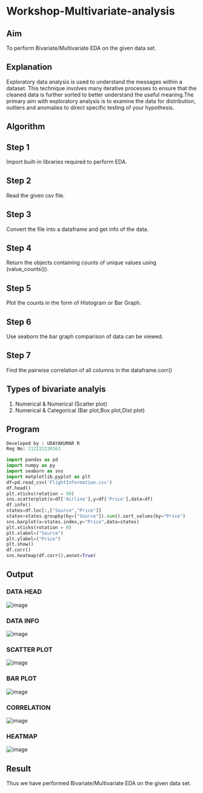 # Workshop-Multivariate-analysis
## Aim
To perform Bivariate/Multivariate EDA on the given data set.

## Explanation 
Exploratory data analysis is used to understand the messages within a dataset. This technique involves many iterative processes to ensure that the cleaned data is further sorted to better understand the useful meaning.The primary aim with exploratory analysis is to examine the data for distribution, outliers and anomalies to direct specific testing of your hypothesis.

## Algorithm
## Step 1
Import built-in libraries required to perform EDA.

## Step 2
Read the given csv file.

## Step 3
Convert the file into a dataframe and get info of the data.

## Step 4
Return the objects containing counts of unique values using (value_counts()).

## Step 5
Plot the counts in the form of Histogram or Bar Graph.

## Step 6
Use seaborn the bar graph comparison of data can be viewed.

## Step 7
Find the pairwise correlation of all columns in the dataframe.corr()


## Types of bivariate analyis

1. Numerical & Numerical (Scatter plot)
2. Numerical & Categorical (Bar plot,Box plot,Dist plot)

## Program
```python
Developed by : UDAYAKUMAR R
Reg No: 212222230163

import pandas as pd
import numpy as py
import seaborn as sns
import matplotlib.pyplot as plt
df=pd.read_csv('FlightInformation.csv')
df.head()
plt.xticks(rotation = 90)
sns.scatterplot(x=df['Airline'],y=df['Price'],data=df)
df.info()
states=df.loc[:,["Source","Price"]]
states=states.groupby(by=["Source"]).sum().sort_values(by="Price")
sns.barplot(x=states.index,y="Price",data=states)
plt.xticks(rotation = 0)
plt.xlabel=("Source")
plt.ylabel=("Price")
plt.show()
df.corr()
sns.heatmap(df.corr(),annot=True)
```
## Output

### DATA HEAD
![image](https://user-images.githubusercontent.com/118708024/230123562-647c6182-fb8a-4ece-8c1f-8ee790c54088.png)
### DATA INFO
![image](https://user-images.githubusercontent.com/118708024/230124197-ec56d54f-f006-4e73-865f-5951924dc791.png)
### SCATTER PLOT
![image](https://user-images.githubusercontent.com/118708024/230124370-e8d24485-b54f-4888-83b8-eaff6012fad2.png)
### BAR PLOT
![image](https://user-images.githubusercontent.com/118708024/230124524-11ce881b-24ce-4460-a27d-9dab22696441.png)
### CORRELATION
![image](https://user-images.githubusercontent.com/118708024/230125973-1bb10a60-2d92-468c-b114-5feff8846419.png)
### HEATMAP
![image](https://user-images.githubusercontent.com/118708024/230125799-5597a906-1df9-45a0-bd7a-3ccb645c091e.png)

## Result
Thus we have performed Bivariate/Multivariate EDA on the given data set.







